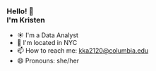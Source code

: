 ### Hello! 👋 <br> I'm Kristen

<!-- - 📊 I'm a data analyst
- 🔭 I’m currently working on data viz, geospatial, and web scraping projects -->
- ☀️ I'm a Data Analyst
- :city_sunrise: I'm located in NYC
- 📫 How to reach me: kka2120@columbia.edu
- 😄 Pronouns: she/her

<!-- <br> -->

<!-- ![Kristen's GitHub stats](https://github-readme-stats.vercel.app/api?username=kkakey&show_icons=true&theme=tokyonight) -->


<!--
**kkakey/kkakey** is a ✨ _special_ ✨ repository because its `README.md` (this file) appears on your GitHub profile.

Here are some ideas to get you started:

- 🔭 I’m currently working on ...
- 🌱 I’m currently learning ...
- 👯 I’m looking to collaborate on ...
- 🤔 I’m looking for help with ...
- 💬 Ask me about ...
- 📫 How to reach me: ...
- 😄 Pronouns: ...
- ⚡ Fun fact: ...
-->
